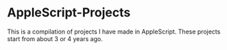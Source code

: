 # AppleScript-Projects
This is a compilation of projects I have made in AppleScript.  These projects start from about 3 or 4 years ago.
